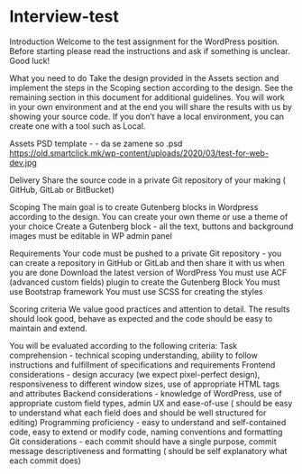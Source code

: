# Interview-test

Introduction
Welcome to the test assignment for the WordPress position. Before starting please read the instructions and ask if something is unclear.
Good luck!


What you need to do
Take the design provided in the Assets section and implement the steps in the Scoping section according to the design. See the remaining section in this document for additional guidelines.
You will work in your own environment and at the end you will share the results with us by showing your source code.
If you don’t have a local environment, you can create one with a tool such as Local.


Assets
 PSD template -  - da se zamene so .psd
https://old.smartclick.mk/wp-content/uploads/2020/03/test-for-web-dev.jpg


Delivery
Share the source code in a private Git repository of your making ( GitHub, GitLab or BitBucket)


Scoping
The main goal is to create Gutenberg blocks in Wordpress according to the design.
You can create your own theme or use a theme of your choice
Create a Gutenberg block - all the text, buttons and background images must be editable in WP admin panel


Requirements
Your code must be pushed to a private Git repository - you can create a repository in GitHub or GitLab and then share it with us when you are done
Download the latest version of WordPress
You must use ACF (advanced custom fields) plugin to create the Gutenberg Block
You must use Bootstrap framework
You must use SCSS for creating the styles


Scoring criteria
We value good practices and attention to detail. The results should look good, behave as expected and the code should be easy to maintain and extend.

You will be evaluated according to the following criteria:
Task comprehension - technical scoping understanding, ability to follow instructions and fulfillment of specifications and requirements
Frontend considerations - design accuracy (we expect pixel-perfect design), responsiveness to different window sizes, use of appropriate HTML tags and attributes
Backend considerations - knowledge of WordPress, use of appropriate custom field types, admin UX and ease-of-use ( should be easy to understand what each field does and should be well structured for editing)
Programming proficiency - easy to understand and self-contained code, easy to extend or modify code, naming conventions and formatting
Git considerations - each commit should have a single purpose, commit message descriptiveness and formatting ( should be self explanatory what each commit does)
